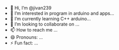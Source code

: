 - 👋 Hi, I’m @jivan239
- 👀 I’m interested in program in arduino and apps...
- 🌱 I’m currently learning C++ arduino...
- 💞️ I’m looking to collaborate on ...
- 📫 How to reach me ...
- 😄 Pronouns: ...
- ⚡ Fun fact: ...

<!---
jivan239/jivan239 is a ✨ special ✨ repository because its `README.md` (this file) appears on your GitHub profile.
You can click the Preview link to take a look at your changes.
--->
